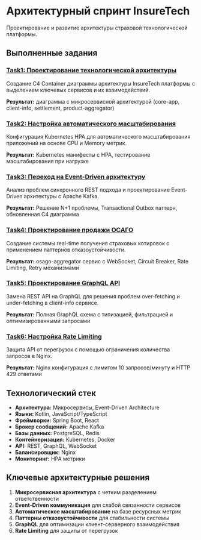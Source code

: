 # Архитектурный спринт InsureTech

Проектирование и развитие архитектуры страховой технологической платформы.

## Выполненные задания

### [Task1: Проектирование технологической архитектуры](Task1/)
Создание C4 Container диаграммы архитектуры InsureTech платформы с выделением ключевых сервисов и их взаимодействий.

**Результат:** диаграмма с микросервисной архитектурой (core-app, client-info, settlement, product-aggregator)

### [Task2: Настройка автоматического масштабирования](Task2/)
Конфигурация Kubernetes HPA для автоматического масштабирования приложений на основе CPU и Memory метрик.

**Результат:** Kubernetes манифесты с HPA, тестирование масштабирования при нагрузке

### [Task3: Переход на Event-Driven архитектуру](Task3/)
Анализ проблем синхронного REST подхода и проектирование Event-Driven архитектуры с Apache Kafka.

**Результат:** Решение N+1 проблемы, Transactional Outbox паттерн, обновленная C4 диаграмма

### [Task4: Проектирование продажи ОСАГО](Task4/)
Создание системы real-time получения страховых котировок с применением паттернов отказоустойчивости.

**Результат:** osago-aggregator сервис с WebSocket, Circuit Breaker, Rate Limiting, Retry механизмами

### [Task5: Проектирование GraphQL API](Task5/)
Замена REST API на GraphQL для решения проблем over-fetching и under-fetching в client-info сервисе.

**Результат:** Полная GraphQL схема с типизацией, фильтрацией и оптимизированными запросами

### [Task6: Настройка Rate Limiting](Task6/)
Защита API от перегрузок с помощью ограничения количества запросов в Nginx.

**Результат:** Nginx конфигурация с лимитом 10 запросов/минуту и HTTP 429 ответами

## Технологический стек

- **Архитектура:** Микросервисы, Event-Driven Architecture
- **Языки:** Kotlin, JavaScript/TypeScript
- **Фреймворки:** Spring Boot, React
- **Брокер сообщений:** Apache Kafka
- **Базы данных:** PostgreSQL, Redis
- **Контейнеризация:** Kubernetes, Docker
- **API:** REST, GraphQL, WebSocket
- **Балансировщик:** Nginx
- **Мониторинг:** HPA метрики

## Ключевые архитектурные решения

1. **Микросервисная архитектура** с четким разделением ответственности
2. **Event-Driven коммуникация** для слабой связанности сервисов
3. **Автоматическое масштабирование** на базе ресурсных метрик
4. **Паттерны отказоустойчивости** для стабильности системы
5. **GraphQL** для оптимизации клиент-серверного взаимодействия
6. **Rate Limiting** для защиты от перегрузок 